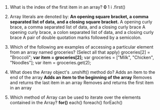 1) What is the index of the first item in an array?
**0**
1
i
.first()

2) Array literals are denoted by:
**An opening square bracket, a comma separated list of data, and a closing square bracket.**
A opening curly brace, a comma separated list of data, and a closing curly brace
A opening curly brace, a colon separated list of data, and a closing curly brace
A pair of double quotation marks followed by a semicolon.

3) Which of the following are examples of accessing a particular element from an array named groceries? (Select all that apply)
groceries[2] = "Broccoli";
**var item = groceries[2];**
var groceries = ["Milk", "Chicken", "Noodles"];
var item = groceries.get(2);
4) What does the Array object's .unshift() method do?
Adds an item to the end of the array
**Adds an item to the beginning of the array**
Removes and returns the last item in an array
Removes and returns the first item in an array
5) Which method of Array can be used to iterate over the elements contained in the Array?
**for()**
each()
foreach()
forEach()
